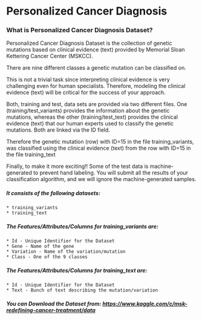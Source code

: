 # Personalized Cancer Diagnosis

### What is Personalized Cancer Diagnosis Dataset?

Personalized Cancer Diagnosis Dataset is the collection of genetic mutations based on clinical evidence (text) provided by Memorial Sloan Kettering Cancer Center (MSKCC).

There are nine different classes a genetic mutation can be classified on.

This is not a trivial task since interpreting clinical evidence is very challenging even for human specialists. Therefore, modeling the clinical evidence (text) will be critical for the success of your approach.

Both, training and test, data sets are provided via two different files. One (training/test_variants) provides the information about the genetic mutations, whereas the other (training/test_text) provides the clinical evidence (text) that our human experts used to classify the genetic mutations. Both are linked via the ID field.

Therefore the genetic mutation (row) with ID=15 in the file training_variants, was classified using the clinical evidence (text) from the row with ID=15 in the file training_text

Finally, to make it more exciting!! Some of the test data is machine-generated to prevent hand labeling. You will submit all the results of your classification algorithm, and we will ignore the machine-generated samples.

##### It consists of the following datasets:

    * training_variants
    * training_text

##### The Features/Attributes/Columns for training_variants are:

    * Id - Unique Identifier for the Dataset
    * Gene - Name of the gene
    * Variation - Name of the variation/mutation
    * Class - One of the 9 classes

##### The Features/Attributes/Columns for training_text are:

    * Id - Unique Identifier for the Dataset
    * Text - Bunch of text describing the mutation/variation


##### You can Download the Dataset from: https://www.kaggle.com/c/msk-redefining-cancer-treatment/data
